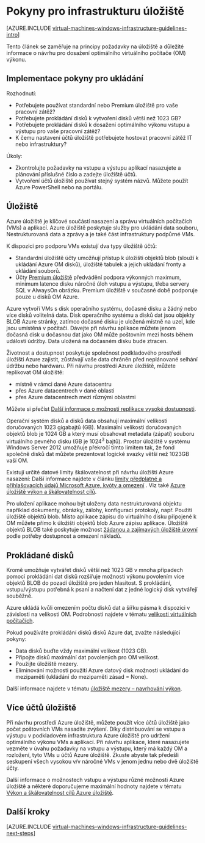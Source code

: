 <properties
    pageTitle="Pokyny pro řešení úložiště | Microsoft Azure"
    description="Informace o klíčových návrh a implementace pokyny pro nasazení řešení úložiště služby Azure infrastruktury."
    documentationCenter=""
    services="virtual-machines-windows"
    authors="iainfoulds"
    manager="timlt"
    editor=""
    tags="azure-resource-manager"/>

<tags
    ms.service="virtual-machines-windows"
    ms.workload="infrastructure-services"
    ms.tgt_pltfrm="vm-windows"
    ms.devlang="na"
    ms.topic="article"
    ms.date="09/08/2016"
    ms.author="iainfou"/>

# <a name="storage-infrastructure-guidelines"></a>Pokyny pro infrastrukturu úložiště

[AZURE.INCLUDE [virtual-machines-windows-infrastructure-guidelines-intro](../../includes/virtual-machines-windows-infrastructure-guidelines-intro.md)] 

Tento článek se zaměřuje na principy požadavky na úložiště a důležité informace o návrhu pro dosažení optimálního virtuálního počítače (OM) výkonu.


## <a name="implementation-guidelines-for-storage"></a>Implementace pokyny pro ukládání

Rozhodnutí:

- Potřebujete používat standardní nebo Premium úložiště pro vaše pracovní zátěž?
- Potřebujete prokládání disků k vytvoření disků větší než 1023 GB?
- Potřebujete prokládání disků k dosažení optimálního výkonu vstupu a výstupu pro vaše pracovní zátěž?
- K čemu nastavení účtů úložiště potřebujete hostovat pracovní zátěž IT nebo infrastruktury?

Úkoly:

- Zkontrolujte požadavky na vstupu a výstupu aplikací nasazujete a plánování příslušné číslo a zadejte úložiště účtů.
- Vytvoření účtů úložiště používat stejný systém názvů. Můžete použít Azure PowerShell nebo na portálu.


## <a name="storage"></a>Úložiště

Azure úložiště je klíčové součástí nasazení a správu virtuálních počítačích (VMs) a aplikací. Azure úložiště poskytuje služby pro ukládání data souboru, Nestrukturovaná data a zprávy a je také část infrastruktury podpůrné VMs.

K dispozici pro podporu VMs existují dva typy úložiště účtů:

- Standardní úložiště účty umožňují přístup k úložišti objektů blob (slouží k ukládání Azure OM disků), úložiště tabulek a jejich ukládání fronty a ukládání souborů.
- Účty [Premium úložiště](../storage/storage-premium-storage.md) předvádění podpora výkonných maximum, minimum latence disku náročné úloh vstupu a výstupu, třeba servery SQL v AlwaysOn obrázku. Premium úložiště v současné době podporuje pouze u disků OM Azure.

Azure vytvoří VMs s disk operačního systému, dočasné disku a žádný nebo více disků volitelná data. Disk operačního systému a disků dat jsou objekty BLOB Azure stránky, zatímco dočasné disku je uložená místně na uzel, kde jsou umístěná v počítači. Dávejte při návrhu aplikace můžete jenom dočasná disk u dočasnou dat jako OM může poštovním mezi hosts během události údržby. Data uložená na dočasném disku bude ztracen.

Životnost a dostupnost poskytuje společnost podkladového prostředí úložišti Azure zajistit, zůstávají vaše data chráněn před neplánované selhání údržbu nebo hardwaru. Při návrhu prostředí Azure úložiště, můžete replikovat OM úložiště:

- místně v rámci dané Azure datacentru
- přes Azure datacentrech v dané oblasti
- přes Azure datacentrech mezi různými oblastmi

Můžete si přečíst [Další informace o možnosti replikace vysoké dostupnosti](../storage/storage-introduction.md#replication-for-durability-and-high-availability).

Operační systém disků a disků data obsahují maximální velikosti doručovaných 1023 gigabajtů (GB). Maximální velikosti doručovaných objektů blob je 1024 GB a který musí obsahovat metadata (zápatí) souboru virtuálního pevného disku (GB je 1024<sup>3</sup> bajtů). Prostor úložiště v systému Windows Server 2012 umožňuje překročí tímto limitem tak, že fond společně disků dat můžete prezentovat logické svazky větší než 1023GB vaší OM.

Existují určité datové limity škálovatelnost při návrhu úložišti Azure nasazení: Další informace najdete v článku [limity předplatné a přihlašovacích údajů Microsoft Azure, kvóty a omezení](azure-subscription-service-limits.md#storage-limits) . Viz také [Azure úložiště výkon a škálovatelnost cílů](../storage/storage-scalability-targets.md).

Pro uložení aplikace mohou být uloženy data nestrukturovaná objektu například dokumenty, obrázky, zálohy, konfiguraci protokoly, např. Použití úložiště objektů blob. Místo aplikace zápisu do virtuálního disku připojené k OM můžete přímo k úložišti objektů blob Azure zápisu aplikace. Úložiště objektů BLOB také poskytuje možnost [žádanou a zajímavých úložiště úrovní](../storage/storage-blob-storage-tiers.md) podle potřeby dostupnost a omezení nákladů.


## <a name="striped-disks"></a>Prokládané disků
Kromě umožňuje vytvářet disků větší než 1023 GB v mnoha případech pomocí prokládání dat disků rozšiřuje možnosti výkonu povolením více objektů BLOB do pozadí úložiště pro jeden hlasitost. S prokládání, vstupu/výstupu potřebná k psaní a načtení dat z jedné logický disk vytvářejí souběžně.

Azure ukládá kvůli omezením počtu disků dat a šířku pásma k dispozici v závislosti na velikosti OM. Podrobnosti najdete v tématu [velikosti virtuálních počítačích](virtual-machines-windows-sizes.md).

Pokud používáte prokládání disků disků Azure dat, zvažte následující pokyny:

- Data disků buďte vždy maximální velikost (1023 GB).
- Připojte disků maximální dat povolených pro OM velikost.
- Použijte úložiště mezery.
- Eliminování možnosti použití Azure datový disk možnosti ukládání do mezipaměti (ukládání do mezipaměti zásad = None).

Další informace najdete v tématu [úložiště mezery – navrhování výkon](http://social.technet.microsoft.com/wiki/contents/articles/15200.storage-spaces-designing-for-performance.aspx).


## <a name="multiple-storage-accounts"></a>Více účtů úložiště

Při návrhu prostředí Azure úložiště, můžete použít více účtů úložiště jako počet poštovních VMs nasadíte zvýšení. Díky distribuování se vstupu a výstupu v podkladovém infrastruktura Azure úložiště pro udržení optimálního výkonu VMs a aplikací. Při návrhu aplikace, které nasazujete vezměte v úvahu požadavky na vstupu a výstupu, který má každý OM a rozložení, tyto VMs u účtů Azure úložiště. Zkuste abyste tak předešli seskupení všech vysokou v/v náročné VMs v jenom jednu nebo dvě úložiště účty.

Další informace o možnostech vstupu a výstupu různé možnosti Azure úložiště a některé doporučujeme maximální hodnoty najdete v tématu [Výkon a škálovatelnost cílů Azure úložiště](../storage/storage-scalability-targets.md).


## <a name="next-steps"></a>Další kroky

[AZURE.INCLUDE [virtual-machines-windows-infrastructure-guidelines-next-steps](../../includes/virtual-machines-windows-infrastructure-guidelines-next-steps.md)] 